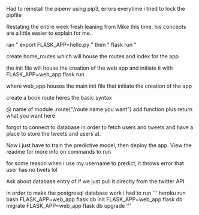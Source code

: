 Had to reinstall the pipenv using pip3, errors
everytime i tried to lock the pipfile

Restating the entire week fresh leaning from Mike this time, his 
concepts are a little easier to explain for me..

ran " export FLASK_APP=hello.py "
then " flask run "

create home_routes which will house the routes and index for the app

the init file will house the creation of the web app and initiate it with
FLASK_APP=web_app
flask run

where web_app houses the main init file that initiate the creation of the
app

create a book route heres the basic syntax

@ name of module .route("/route name you want")
add function plus return what you want here


forgot to connect to database in order to fetch users and tweets and have a place
to store the tweets and users at.

Now i just have to train the predictive model, then deploy the app. View 
the readme for more info on commands to run 

for some reason when i use my username to predict, it throws error that user has no twets lol


Ask about database entry of if we just pull it directly from the twitter API

in order to make the postgresql database work i had to run 
'''
heroku run bash
FLASK_APP=web_app flask db init
FLASK_APP=web_app flask db migrate
FLASK_APP=web_app flask db upgrade
'''
